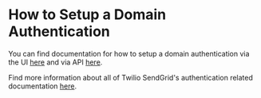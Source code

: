 # How to Setup a Domain Authentication

You can find documentation for how to setup a domain authentication via the UI [here](https://sendgrid.com/docs/ui/account-and-settings/how-to-set-up-domain-authentication/) and via API [here](https://github.com/sendgrid/sendgrid-ruby/blob/master/USAGE.md#sender-authentication).

Find more information about all of Twilio SendGrid's authentication related documentation [here](https://sendgrid.com/docs/ui/account-and-settings/).
